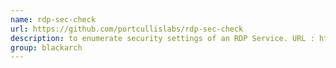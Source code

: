 ```yaml
---
name: rdp-sec-check
url: https://github.com/portcullislabs/rdp-sec-check
description: to enumerate security settings of an RDP Service. URL : https://github.com/portcullislabs/rdp-sec-check Groups : blackarch blackarch-scanner blackarch-networking blackarch-windows
group: blackarch
---
```


